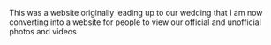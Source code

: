 This was a website originally leading up to our wedding that I am now converting into a website for people to view our official and unofficial photos and videos
